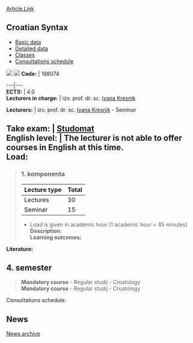 [Article Link](https://www.fhs.hr/en/course/crosyn_a)

## Croatian Syntax
  * [Basic data](https://www.fhs.hr/en/course/crosyn_a#v1id-523762_647999_1_0 "Basic data")
  * [Detailed data](https://www.fhs.hr/en/course/crosyn_a#v1id-523762_647999_1_1 "Detailed data")
  * [Classes](https://www.fhs.hr/en/course/crosyn_a#v1id-523762_647999_1_2 "Classes")
  * [Consultations schedule](https://www.fhs.hr/en/course/crosyn_a#v1id-523762_647999_1_3 "Consultations schedule")


[![](https://www.fhs.hr/img/flags/gif/hr.gif)](https://www.fhs.hr/predmet/shj_a) [![](https://www.fhs.hr/img/flags/gif/gb.gif)](https://www.fhs.hr/en/course/crosyn_a)
**Code:** |  188074  
  
---|---  
**ECTS:** |  4.0   
**Lecturers in charge:** |  izv. prof. dr. sc. [Ivana Kresnik](https://www.fhs.hr/staff/ivana.kresnik)   
  
**Lecturers:** |  izv. prof. dr. sc. [Ivana Kresnik](https://www.fhs.hr/djelatnik/ivana.kresnik) - Seminar  
  
**Take exam:** |  [Studomat](http://www.isvu.hr/studomat)  
**English level:** |  The lecturer is not able to offer courses in English at this time.   
**Load:**  
---  
> ### 1. komponenta
> | Lecture type | Total  
> ---|---  
> Lectures | 30  
> Seminar | 15  
> * Load is given in academic hour (1 academic hour = 45 minutes)   
**Description:**  
> **Learning outcomes:**  

  
**Literature:**  

  
**4. semester**  
---  
> **Mandatory course** - Regular studij - Croatology  
>  **Mandatory course** - Regular studij - Croatology  
>   
Consultations schedule: 


## News
[News archive](https://www.fhs.hr/en/course/crosyn_a?@=215vh#news_115014 "News archive")
